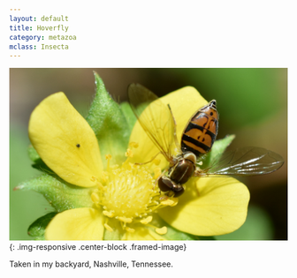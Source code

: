 ```yaml
---
layout: default
title: Hoverfly
category: metazoa
mclass: Insecta
---
```


<div class="col-xs-12 col-md-12 about-entry" markdown="1"> 


![Hoverfly](/images/20170624_hoverfly.jpg){: .img-responsive .center-block .framed-image}

Taken in my backyard, Nashville, Tennessee.


</div>
